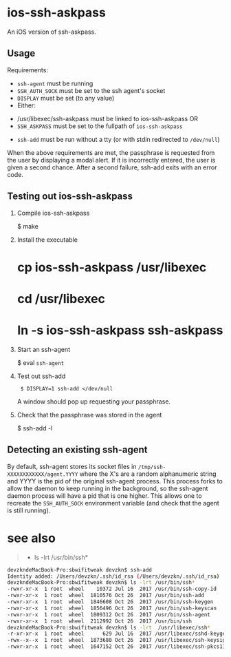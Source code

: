 ios-ssh-askpass
===============

An iOS version of ssh-askpass.

Usage
-----

Requirements:

  * `ssh-agent` must be running
  * `SSH_AUTH_SOCK` must be set to the ssh agent's socket
  * `DISPLAY` must be set (to any value)
  * Either:
   - /usr/libexec/ssh-askpass must be linked to ios-ssh-askpass OR
   - `SSH_ASKPASS` must be set to the fullpath of `ios-ssh-askpass`
  * `ssh-add` must be run without a tty (or with stdin redirected to `/dev/null`)

When the above requirements are met, the passphrase is requested from the user by displaying a modal alert. If it is incorrectly entered, the user is given a second chance. After a second failure, ssh-add exits with an error code.

Testing out ios-ssh-askpass
---------------------------

1) Compile ios-ssh-askpass

    $ make

2) Install the executable

    # cp ios-ssh-askpass /usr/libexec
    # cd /usr/libexec
    # ln -s ios-ssh-askpass ssh-askpass

3) Start an ssh-agent

    $ eval `ssh-agent`

4) Test out ssh-add

        $ DISPLAY=1 ssh-add </dev/null

    A window should pop up requesting your passphrase.

5) Check that the passphrase was stored in the agent

    $ ssh-add -l

Detecting an existing ssh-agent
-------------------------------

By default, ssh-agent stores its socket files in `/tmp/ssh-XXXXXXXXXXXX/agent.YYYY` where the X's are a random alphanumeric string and YYYY is the pid of the original ssh-agent process. This process forks to allow the daemon to keep running in the background, so the ssh-agent daemon process will have a pid that is one higher. This allows one to recreate the `SSH_AUTH_SOCK` environment variable (and check that the agent is still running).


# see also
>*  ls -lrt /usr/bin/ssh*
```sh
devzkndeMacBook-Pro:sbwifitweak devzkn$ ssh-add
Identity added: /Users/devzkn/.ssh/id_rsa (/Users/devzkn/.ssh/id_rsa)
devzkndeMacBook-Pro:sbwifitweak devzkn$ ls -lrt /usr/bin/ssh*
-rwxr-xr-x  1 root  wheel    10372 Jul 16  2017 /usr/bin/ssh-copy-id
-rwxr-xr-x  1 root  wheel  1810576 Oct 26  2017 /usr/bin/ssh-add
-rwxr-xr-x  1 root  wheel  1846608 Oct 26  2017 /usr/bin/ssh-keygen
-rwxr-xr-x  1 root  wheel  1856496 Oct 26  2017 /usr/bin/ssh-keyscan
-rwxr-xr-x  1 root  wheel  1809312 Oct 26  2017 /usr/bin/ssh-agent
-rwxr-xr-x  1 root  wheel  2112992 Oct 26  2017 /usr/bin/ssh
devzkndeMacBook-Pro:sbwifitweak devzkn$ ls -lrt  /usr/libexec/ssh*
-r-xr-xr-x  1 root  wheel      629 Jul 16  2017 /usr/libexec/sshd-keygen-wrapper
-rwx--x--x  1 root  wheel  1873680 Oct 26  2017 /usr/libexec/ssh-keysign
-rwxr-xr-x  1 root  wheel  1647152 Oct 26  2017 /usr/libexec/ssh-pkcs11-helper
```
